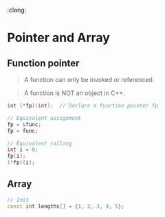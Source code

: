 :clang:

# Pointer and Array


## Function pointer

> A function can only be invoked or referenced.

> A function is NOT an object in C++.

```cpp
int (*fp)(int);  // Declare a function pointer fp

// Equivalent assignment
fp = &func;
fp = func;

// Equivalent calling
int i = 0;
fp(i);
(*fp)(i);


```


## Array

```cpp
// Init
const int lengths[] = {1, 2, 3, 4, 5};

```

